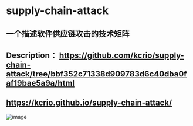 # supply-chain-attack
一个描述软件供应链攻击的技术矩阵
------
Description：
https://github.com/kcrio/supply-chain-attack/tree/bbf352c71338d909783d6c40dba0faf19bae5a9a/html
------
https://kcrio.github.io/supply-chain-attack/
------

![image](https://github.com/kcrio/supply-chain-attack/assets/96735391/3f64a6c7-1394-4e4a-a8e4-46773c262493)


